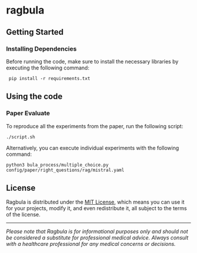 # ragbula

## Getting Started


### Installing Dependencies

Before running the code, make sure to install the necessary libraries by executing the following command:

```
 pip install -r requirements.txt
```

## Using the code

### Paper Evaluate

To reproduce all the experiments from the paper, run the following script:


```
./script.sh
```

Alternatively, you can execute individual experiments with the following command:

```
python3 bula_process/multiple_choice.py config/paper/right_questions/rag/mistral.yaml
```
## License

Ragbula is distributed under the [MIT License](LICENSE), which means you can use it for your projects, modify it, and even redistribute it, all subject to the terms of the license.

---

*Please note that Ragbula is for informational purposes only and should not be considered a substitute for professional medical advice. Always consult with a healthcare professional for any medical concerns or decisions.*

